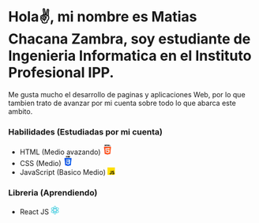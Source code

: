 # Hola✌, mi nombre es Matias Chacana Zambra, soy estudiante de Ingenieria Informatica en el Instituto Profesional IPP. 
<p>Me gusta mucho el desarrollo de paginas y aplicaciones Web, por lo que tambien trato de avanzar por mi cuenta sobre todo lo que abarca este ambito.</p>

<h3>Habilidades (Estudiadas por mi cuenta)</h3>
<ul>
  <li>HTML (Medio avazando)
    <img src='https://github.com/Matichz/Matichz/blob/main/html-5.png' width='20px'/>
  </li>
  <li>CSS (Medio)
    <img src='https://github.com/Matichz/Matichz/blob/main/css-3.png' width='20px'/>
  </li>
  <li>JavaScript (Basico Medio)
    <img src='https://github.com/Matichz/Matichz/blob/main/js.png' width='15px'/>
  </li>
</ul>
  
<h3>Libreria (Aprendiendo)</h3>
<ul>
  <li>React JS
    <img src='https://github.com/Matichz/Matichz/blob/main/science.png' width='17px'/>
  </li>
</ul>
